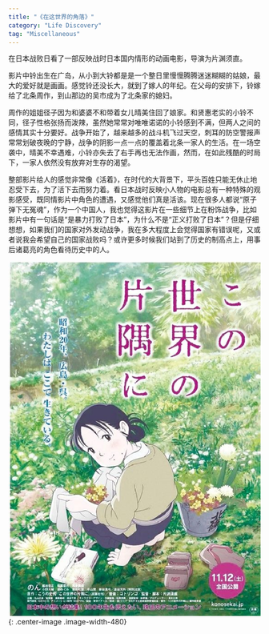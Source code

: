 ```yaml
---
title: "《在这世界的角落》"
category: "Life Discovery"
tag: "Miscellaneous"
---
```


在日本战败日看了一部反映战时日本国内情形的动画电影，导演为片渊须直。

影片中铃出生在广岛，从小到大铃都是是一个整日里慢慢腾腾迷迷糊糊的姑娘，最大的爱好就是画画。感觉铃还没长大，就到了嫁人的年纪。在父母的安排下，铃嫁给了北条周作，到山那边的吴市成为了北条家的媳妇。

周作的姐姐径子因为和婆婆不和带着女儿晴美住回了娘家。和贤惠老实的小铃不同，径子性格张扬而泼辣，虽然她常常对唯唯诺诺的小铃感到不满，但两人之间的感情其实十分要好。战争开始了，越来越多的战斗机飞过天空，刺耳的防空警报声常常划破夜晚的宁静，战争的阴影一点一点的覆盖着北条一家人的生活。在一场空袭中，晴美不幸遇难，小铃亦失去了右手再也无法作画，然而，在如此残酷的时局下，一家人依然没有放弃对生存的渴望。

整部影片给人的感觉非常像《活着》，在时代的大背景下，平头百姓只能无休止地忍受下去，为了活下去而努力着。看日本战时反映小人物的电影总有一种特殊的观影感受，既同情影片中角色的遭遇，又感觉他们真是活该。现在很多人都说“原子弹下无冤魂”，作为一个中国人，我也觉得这影片在一些细节上在粉饰战争，比如影片中有一句话是“是暴力打败了日本”，为什么不是“正义打败了日本”？但是仔细想想，如果我们的国家对外发动战争，我在多大程度上会觉得国家有错误呢，又或者说我会希望自己的国家战败吗？或许更多时候我们站到了历史的制高点上，用事后诸葛亮的角色看待历史中的人。


![在这世界的角落](https://raw.githubusercontent.com/joshua19881228/my_blogs/master/Life_Discovery/Miscellaneous/figures/在这世界的角落.jpg "在这世界的角落"){: .center-image .image-width-480}
